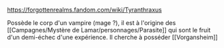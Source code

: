https://forgottenrealms.fandom.com/wiki/Tyranthraxus

Possède le corp d'un vampire (mage ?), il est à l'origine des [[Campagnes/Mystère de Lamar/personnages/Parasite]] qui sont le fruit d'un demi-échec d'une expérience. Il cherche à posséder [[Vorgansheim]]